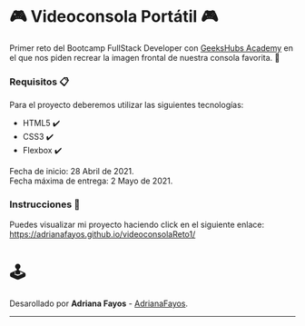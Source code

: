 # 🎮 Videoconsola Portátil 🎮

Primer reto del Bootcamp FullStack Developer con <a href="https://geekshubsacademy.com/">GeeksHubs Academy</a> en el que nos piden recrear la imagen frontal de nuestra consola favorita. 🚀 


### Requisitos 📋

Para el proyecto deberemos utilizar las siguientes tecnologías: 

- HTML5 ✔️
- CSS3 ✔️
- Flexbox ✔️

Fecha de inicio: 28 Abril de 2021.
<br>
Fecha máxima de entrega: 2 Mayo de 2021.

### Instrucciones 🔧

Puedes visualizar mi proyecto haciendo click en el siguiente enlace: https://adrianafayos.github.io/videoconsolaReto1/

# 🕹️

Desarollado por **Adriana Fayos** - [AdrianaFayos](https://github.com/AdrianaFayos).


---
